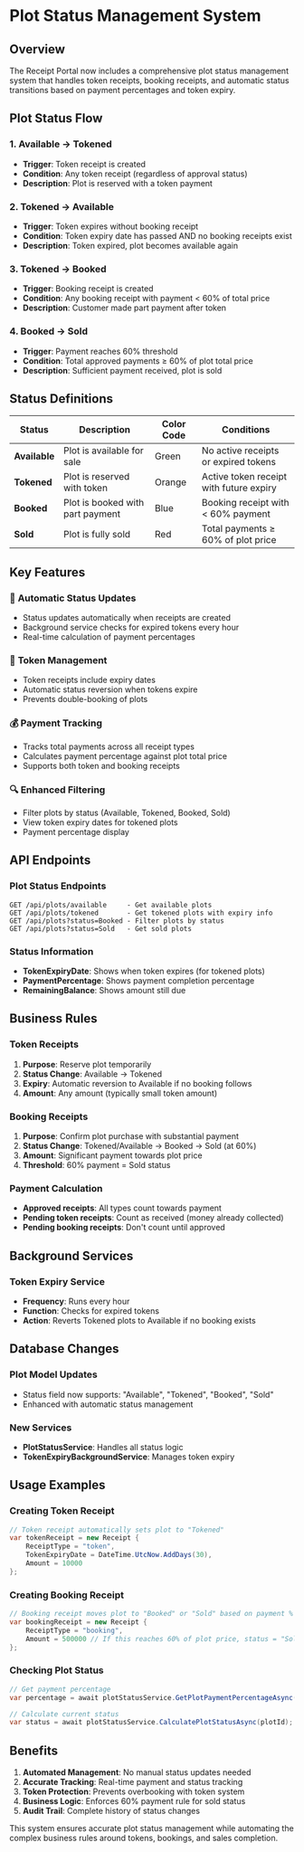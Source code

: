 # Plot Status Management System

## Overview
The Receipt Portal now includes a comprehensive plot status management system that handles token receipts, booking receipts, and automatic status transitions based on payment percentages and token expiry.

## Plot Status Flow

### 1. **Available** → **Tokened**
- **Trigger**: Token receipt is created
- **Condition**: Any token receipt (regardless of approval status)
- **Description**: Plot is reserved with a token payment

### 2. **Tokened** → **Available** 
- **Trigger**: Token expires without booking receipt
- **Condition**: Token expiry date has passed AND no booking receipts exist
- **Description**: Token expired, plot becomes available again

### 3. **Tokened** → **Booked**
- **Trigger**: Booking receipt is created
- **Condition**: Any booking receipt with payment < 60% of total price
- **Description**: Customer made part payment after token

### 4. **Booked** → **Sold**
- **Trigger**: Payment reaches 60% threshold
- **Condition**: Total approved payments ≥ 60% of plot total price
- **Description**: Sufficient payment received, plot is sold

## Status Definitions

| Status | Description | Color Code | Conditions |
|--------|-------------|------------|------------|
| **Available** | Plot is available for sale | Green | No active receipts or expired tokens |
| **Tokened** | Plot is reserved with token | Orange | Active token receipt with future expiry |
| **Booked** | Plot is booked with part payment | Blue | Booking receipt with < 60% payment |
| **Sold** | Plot is fully sold | Red | Total payments ≥ 60% of plot price |

## Key Features

### 🔄 **Automatic Status Updates**
- Status updates automatically when receipts are created
- Background service checks for expired tokens every hour
- Real-time calculation of payment percentages

### 📅 **Token Management**
- Token receipts include expiry dates
- Automatic status reversion when tokens expire
- Prevents double-booking of plots

### 💰 **Payment Tracking**
- Tracks total payments across all receipt types
- Calculates payment percentage against plot total price
- Supports both token and booking receipts

### 🔍 **Enhanced Filtering**
- Filter plots by status (Available, Tokened, Booked, Sold)
- View token expiry dates for tokened plots
- Payment percentage display

## API Endpoints

### Plot Status Endpoints
```
GET /api/plots/available     - Get available plots
GET /api/plots/tokened       - Get tokened plots with expiry info
GET /api/plots?status=Booked - Filter plots by status
GET /api/plots?status=Sold   - Get sold plots
```

### Status Information
- **TokenExpiryDate**: Shows when token expires (for tokened plots)
- **PaymentPercentage**: Shows payment completion percentage
- **RemainingBalance**: Shows amount still due

## Business Rules

### Token Receipts
1. **Purpose**: Reserve plot temporarily
2. **Status Change**: Available → Tokened
3. **Expiry**: Automatic reversion to Available if no booking follows
4. **Amount**: Any amount (typically small token amount)

### Booking Receipts  
1. **Purpose**: Confirm plot purchase with substantial payment
2. **Status Change**: Tokened/Available → Booked → Sold (at 60%)
3. **Amount**: Significant payment towards plot price
4. **Threshold**: 60% payment = Sold status

### Payment Calculation
- **Approved receipts**: All types count towards payment
- **Pending token receipts**: Count as received (money already collected)
- **Pending booking receipts**: Don't count until approved

## Background Services

### Token Expiry Service
- **Frequency**: Runs every hour
- **Function**: Checks for expired tokens
- **Action**: Reverts Tokened plots to Available if no booking exists

## Database Changes

### Plot Model Updates
- Status field now supports: "Available", "Tokened", "Booked", "Sold"
- Enhanced with automatic status management

### New Services
- **PlotStatusService**: Handles all status logic
- **TokenExpiryBackgroundService**: Manages token expiry

## Usage Examples

### Creating Token Receipt
```csharp
// Token receipt automatically sets plot to "Tokened"
var tokenReceipt = new Receipt {
    ReceiptType = "token",
    TokenExpiryDate = DateTime.UtcNow.AddDays(30),
    Amount = 10000
};
```

### Creating Booking Receipt
```csharp
// Booking receipt moves plot to "Booked" or "Sold" based on payment %
var bookingReceipt = new Receipt {
    ReceiptType = "booking", 
    Amount = 500000 // If this reaches 60% of plot price, status = "Sold"
};
```

### Checking Plot Status
```csharp
// Get payment percentage
var percentage = await plotStatusService.GetPlotPaymentPercentageAsync(plotId);

// Calculate current status
var status = await plotStatusService.CalculatePlotStatusAsync(plotId);
```

## Benefits

1. **Automated Management**: No manual status updates needed
2. **Accurate Tracking**: Real-time payment and status tracking  
3. **Token Protection**: Prevents overbooking with token system
4. **Business Logic**: Enforces 60% payment rule for sold status
5. **Audit Trail**: Complete history of status changes

This system ensures accurate plot status management while automating the complex business rules around tokens, bookings, and sales completion.